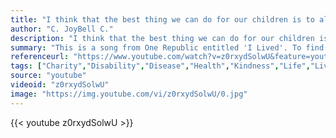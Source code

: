 ```yaml
---
title: "I think that the best thing we can do for our children is to allow them to do things for themselves, allow them to be strong, allow them to experience life on their own terms, allow them to take the subway... let them be better people, let them believe more in themselves."
author: "C. JoyBell C."
description: "I think that the best thing we can do for our children is to allow them to do things for themselves, allow them to be strong, allow them to experience life on their own terms, allow them to take the subway... let them be better people, let them believe more in themselves. - C. JoyBell C. quotes from GetInspired365.com"
summary: "This is a song from One Republic entitled 'I Lived'. To find out more about the band and who put the video together, please click more. The video features a boy suffering from Cystic Fibrosis and his life so far. "
referenceurl: "https://www.youtube.com/watch?v=z0rxydSolwU&feature=youtu.be"
tags: ["Charity","Disability","Disease","Health","Kindness","Life","Living","Music",]
source: "youtube"
videoid: "z0rxydSolwU"
image: "https://img.youtube.com/vi/z0rxydSolwU/0.jpg"
---
```


{{< youtube z0rxydSolwU >}}

